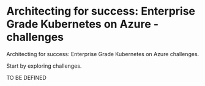 # Architecting for success: Enterprise Grade Kubernetes on Azure - challenges

Architecting for success: Enterprise Grade Kubernetes on Azure challenges.

Start by exploring challenges.

TO BE DEFINED
